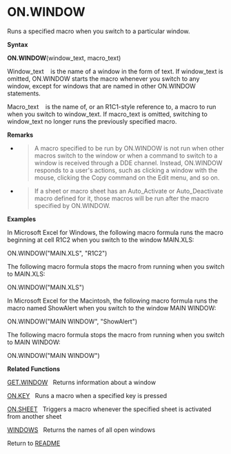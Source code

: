 # ON.WINDOW

Runs a specified macro when you switch to a particular window.

**Syntax**

**ON.WINDOW**(window\_text, macro\_text)

Window\_text&nbsp;&nbsp;&nbsp;&nbsp;is the name of a window in the form
of text. If window\_text is omitted, ON.WINDOW starts the macro whenever
you switch to any window, except for windows that are named in other
ON.WINDOW statements.

Macro\_text&nbsp;&nbsp;&nbsp;&nbsp;is the name of, or an R1C1-style
reference to, a macro to run when you switch to window\_text. If
macro\_text is omitted, switching to window\_text no longer runs the
previously specified macro.

**Remarks**

  - > A macro specified to be run by ON.WINDOW is not run when other
    > macros switch to the window or when a command to switch to a
    > window is received through a DDE channel. Instead, ON.WINDOW
    > responds to a user's actions, such as clicking a window with the
    > mouse, clicking the Copy command on the Edit menu, and so on.

  - > If a sheet or macro sheet has an Auto\_Activate or
    > Auto\_Deactivate macro defined for it, those macros will be run
    > after the macro specified by ON.WINDOW.


**Examples**

In Microsoft Excel for Windows, the following macro formula runs the
macro beginning at cell R1C2 when you switch to the window MAIN.XLS:

ON.WINDOW("MAIN.XLS", "R1C2")

The following macro formula stops the macro from running when you switch
to MAIN.XLS:

ON.WINDOW("MAIN.XLS")

In Microsoft Excel for the Macintosh, the following macro formula runs
the macro named ShowAlert when you switch to the window MAIN WINDOW:

ON.WINDOW("MAIN WINDOW", "ShowAlert")

The following macro formula stops the macro from running when you switch
to MAIN WINDOW:

ON.WINDOW("MAIN WINDOW")

**Related Functions**

[GET.WINDOW](GET.WINDOW.md)&nbsp;&nbsp;&nbsp;Returns information about a window

[ON.KEY](ON.KEY.md)&nbsp;&nbsp;&nbsp;Runs a macro when a specified key is pressed

[ON.SHEET](ON.SHEET.md)&nbsp;&nbsp;&nbsp;Triggers a macro whenever the specified sheet
is activated from another sheet

[WINDOWS](WINDOWS.md)&nbsp;&nbsp;&nbsp;Returns the names of all open windows



Return to [README](README.md)

